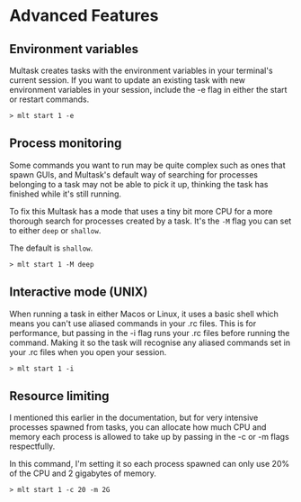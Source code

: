# Advanced Features
## Environment variables

Multask creates tasks with the environment variables in your terminal's current
session. If you want to update an existing task with new environment variables
in your session, include the -e flag in either the start or restart commands.

```
> mlt start 1 -e
```

## Process monitoring
Some commands you want to run may be quite complex such as ones that spawn GUIs,
and Multask's default way of searching for processes belonging to a task may
not be able to pick it up, thinking the task has finished while it's still running.

To fix this Multask has a mode that uses a tiny bit more CPU for a more thorough
search for processes created by a task. It's the `-M` flag you can set to either
`deep` or `shallow`.

The default is `shallow`.

```
> mlt start 1 -M deep
```

## Interactive mode (UNIX)
When running a task in either Macos or Linux, it uses a basic shell which means
you can't use aliased commands in your .rc files. This is for performance, but
passing in the -i flag runs your .rc files before running the command. Making it
so the task will recognise any aliased commands set in your .rc files when you
open your session.

```
> mlt start 1 -i
```

## Resource limiting
I mentioned this earlier in the documentation, but for very intensive processes
spawned from tasks, you can allocate how much CPU and memory each process is
allowed to take up by passing in the -c or -m flags respectfully.

In this command, I'm setting it so each process spawned can only use 20% of the
CPU and 2 gigabytes of memory.

```
> mlt start 1 -c 20 -m 2G
```
